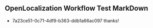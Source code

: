 ## OpenLocalization Workflow Test MarkDown
* 7a23ce51-0c71-4df9-b363-ddb1a66ac097 thanks!

<!--HONumber=Sep16_HO1-->


